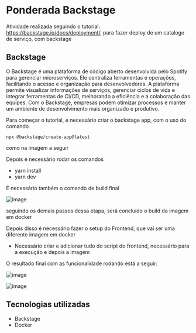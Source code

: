 # Ponderada Backstage 

Atividade realizada seguindo o tutorial: https://backstage.io/docs/deployment/, para fazer deploy de um catalogo de serviço, com backstage 

## Backstage

O Backstage é uma plataforma de código aberto desenvolvida pelo Spotify para gerenciar microserviços. Ele centraliza ferramentas e operações, facilitando o acesso e organização para desenvolvedores. A plataforma permite visualizar informações de serviços, gerenciar ciclos de vida e integrar ferramentas de CI/CD, melhorando a eficiência e a colaboração das equipes. Com o Backstage, empresas podem otimizar processos e manter um ambiente de desenvolvimento mais organizado e produtivo.

Para começar o tutorial, é necessário criar o backstage app, com o uso do comando
```
npx @backstage/create-app@latest
```
como na imagem a seguir

Depois é necessário rodar os comandos

- yarn install
- yarn dev

É necessário também o comando de build final 

![image](https://github.com/mariana2903/Backstage-app/assets/99264876/8ec177ff-44c3-42b5-b989-e341296f2a80)

seguindo os demais passos dessa etapa, será concluído o build da imagem em docker 

Depois disso é necessário fazer o setup do Frontend, que vai ser uma diferente imagem em docker 
- Necessário criar e adicionar tudo do script do frontend, necessário para a execução e depois a imagem


O resultado final com as funcionalidade rodando está a seguir: 

![image](https://github.com/mariana2903/Backstage-app/assets/99264876/5c1649da-2b57-4102-90ec-acdee05208c1)

![image](https://github.com/mariana2903/Backstage-app/assets/99264876/cf57c8de-0683-43b5-a187-ee9d74b9c570)




 ## Tecnologias utilizadas

 - Backstage
 - Docker

